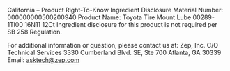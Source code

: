  
 
 
California – Product Right-To-Know Ingredient Disclosure 
Material Number: 000000000500200940 
Product Name: Toyota Tire Mount Lube 00289-1Tl00 16N11 12Ct 
Ingredient disclosure for this product is not required per SB 258 Regulation. 
 
For additional information or question, please contact us at: 
Zep, Inc. 
C/O Technical Services 
3330 Cumberland Blvd. SE, Ste 700 
Atlanta, GA 30339 
Email: asktech@zep.com 
 
 
 
 
